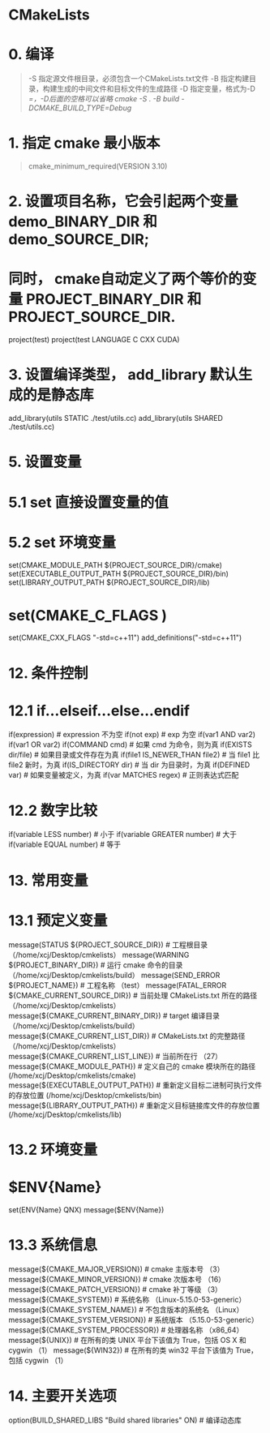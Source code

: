 # CMakeLists
# 0. 编译
> -S	指定源文件根目录，必须包含一个CMakeLists.txt文件
> -B	指定构建目录，构建生成的中间文件和目标文件的生成路径
> -D	指定变量，格式为-D <var>=<value>，-D后面的空格可以省略
> cmake -S . -B build -DCMAKE_BUILD_TYPE=Debug


# 1. 指定 cmake 最小版本
> cmake_minimum_required(VERSION 3.10)

# 2. 设置项目名称，它会引起两个变量 demo_BINARY_DIR 和 demo_SOURCE_DIR;
# 同时， cmake自动定义了两个等价的变量 PROJECT_BINARY_DIR 和 PROJECT_SOURCE_DIR.
project(test)
project(test LANGUAGE C CXX CUDA)


# 3. 设置编译类型， add_library 默认生成的是静态库
add_library(utils STATIC ./test/utils.cc)
add_library(utils SHARED ./test/utils.cc)


# 5. 设置变量
# 5.1 set 直接设置变量的值

# 5.2 set 环境变量
set(CMAKE_MODULE_PATH ${PROJECT_SOURCE_DIR}/cmake)
set(EXECUTABLE_OUTPUT_PATH ${PROJECT_SOURCE_DIR}/bin)
set(LIBRARY_OUTPUT_PATH ${PROJECT_SOURCE_DIR}/lib)
# set(CMAKE_C_FLAGS )
set(CMAKE_CXX_FLAGS "-std=c++11")
add_definitions("-std=c++11")


# 12. 条件控制
# 12.1 if...elseif...else...endif
if(expression)                          # expression 不为空
if(not exp)                             # exp 为空
if(var1 AND var2)
if(var1 OR var2)
if(COMMAND cmd)                         # 如果 cmd 为命令，则为真
if(EXISTS dir/file)                     # 如果目录或文件存在为真
if(file1 IS_NEWER_THAN file2)           # 当 file1 比 file2 新时，为真
if(IS_DIRECTORY dir)                    # 当 dir 为目录时，为真
if(DEFINED var)                         # 如果变量被定义，为真
if(var MATCHES regex)                   # 正则表达式匹配

# 12.2 数字比较
if(variable LESS number)                # 小于
if(variable GREATER number)             # 大于
if(variable EQUAL number)               # 等于


# 13. 常用变量
# 13.1 预定义变量
message(STATUS ${PROJECT_SOURCE_DIR})                   # 工程根目录 （/home/xcj/Desktop/cmkelists）
message(WARNING ${PROJECT_BINARY_DIR})                  # 运行 cmake 命令的目录 （/home/xcj/Desktop/cmkelists/build）
message(SEND_ERROR ${PROJECT_NAME})                     # 工程名称 （test）
message(FATAL_ERROR ${CMAKE_CURRENT_SOURCE_DIR})        # 当前处理 CMakeLists.txt 所在的路径 （/home/xcj/Desktop/cmkelists）
message(${CMAKE_CURRENT_BINARY_DIR})                    # target 编译目录 （/home/xcj/Desktop/cmkelists/build）
message(${CMAKE_CURRENT_LIST_DIR})                      # CMakeLists.txt 的完整路径 （/home/xcj/Desktop/cmkelists）
message(${CMAKE_CURRENT_LIST_LINE})                     # 当前所在行 （27）
message(${CMAKE_MODULE_PATH})                           # 定义自己的 cmake 模块所在的路径 (/home/xcj/Desktop/cmkelists/cmake)
message(${EXECUTABLE_OUTPUT_PATH})                      # 重新定义目标二进制可执行文件的存放位置 (/home/xcj/Desktop/cmkelists/bin)
message(${LIBRARY_OUTPUT_PATH})                         # 重新定义目标链接库文件的存放位置 (/home/xcj/Desktop/cmkelists/lib)


# 13.2 环境变量
# $ENV{Name}
set(ENV{Name} QNX)
message($ENV{Name})


# 13.3 系统信息
message(${CMAKE_MAJOR_VERSION})         # cmake 主版本号 （3）
message(${CMAKE_MINOR_VERSION})         # cmake 次版本号 （16）
message(${CMAKE_PATCH_VERSION})         # cmake 补丁等级 （3）
message(${CMAKE_SYSTEM})                # 系统名称 （Linux-5.15.0-53-generic）
message(${CMAKE_SYSTEM_NAME})           # 不包含版本的系统名 （Linux）
message(${CMAKE_SYSTEM_VERSION})        # 系统版本 （5.15.0-53-generic）
message(${CMAKE_SYSTEM_PROCESSOR})      # 处理器名称 （x86_64）
message(${UNIX})                        # 在所有的类 UNIX 平台下该值为 True，包括 OS X 和 cygwin （1）
message(${WIN32})                       # 在所有的类 win32 平台下该值为 True，包括 cygwin （1）


# 14. 主要开关选项
option(BUILD_SHARED_LIBS "Build shared libraries" ON)   # 编译动态库